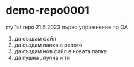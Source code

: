 # demo-repo0001
my 1st repo  21.6.2023 
 първо упражнение по QA
1. да създам файл
2. да създам папка в репото
3. да създам нов файл в новата папка
4. да пушна , пулна и тн
